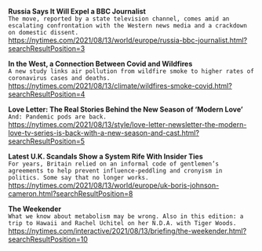 **Russia Says It Will Expel a BBC Journalist**\
`The move, reported by a state television channel, comes amid an escalating confrontation with the Western news media and a crackdown on domestic dissent.`\
https://nytimes.com/2021/08/13/world/europe/russia-bbc-journalist.html?searchResultPosition=3

**In the West, a Connection Between Covid and Wildfires**\
`A new study links air pollution from wildfire smoke to higher rates of coronavirus cases and deaths.`\
https://nytimes.com/2021/08/13/climate/wildfires-smoke-covid.html?searchResultPosition=4

**Love Letter: The Real Stories Behind the New Season of ‘Modern Love’**\
`And: Pandemic pods are back.`\
https://nytimes.com/2021/08/13/style/love-letter-newsletter-the-modern-love-tv-series-is-back-with-a-new-season-and-cast.html?searchResultPosition=5

**Latest U.K. Scandals Show a System Rife With Insider Ties**\
`For years, Britain relied on an informal code of gentlemen’s agreements to help prevent influence-peddling and cronyism in politics. Some say that no longer works.`\
https://nytimes.com/2021/08/13/world/europe/uk-boris-johnson-cameron.html?searchResultPosition=8

**The Weekender**\
`What we know about metabolism may be wrong. Also in this edition: a trip to Hawaii and Rachel Uchitel on her N.D.A. with Tiger Woods.`\
https://nytimes.com/interactive/2021/08/13/briefing/the-weekender.html?searchResultPosition=10


